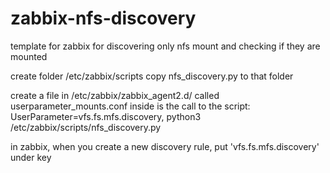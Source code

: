 # zabbix-nfs-discovery
template for zabbix for discovering only nfs mount and checking if they are mounted

create folder /etc/zabbix/scripts
copy nfs_discovery.py to that folder

create a file in /etc/zabbix/zabbix_agent2.d/ called userparameter_mounts.conf
inside is the call to the script:
UserParameter=vfs.fs.mfs.discovery, python3 /etc/zabbix/scripts/nfs_discovery.py


in zabbix, when you create a new discovery rule, put 'vfs.fs.mfs.discovery' under key
